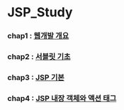 # JSP_Study
### chap1 : [웹개발 개요](web01/WebContent)
### chap2 : [서블릿 기초](web02/WebContent)
### chap3 : [JSP 기본](web03/WebContent)
### chap4 : [JSP 내장 객체와 액션 태그](web04/WebContent)
